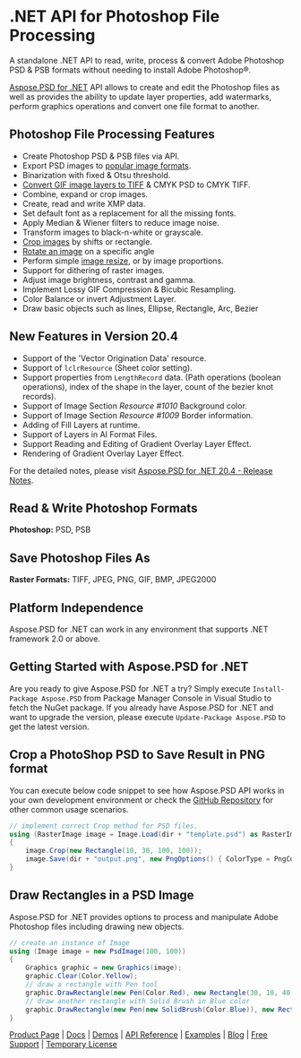 # .NET API for Photoshop File Processing

A standalone .NET API to read, write, process & convert Adobe Photoshop PSD & PSB formats without needing to install Adobe Photoshop®.

[Aspose.PSD for .NET](https://products.aspose.com/psd/net) API allows to create and edit the Photoshop files as well as provides the ability to update layer properties, add watermarks, perform graphics operations and convert one file format to another.

## Photoshop File Processing Features

- Create Photoshop PSD & PSB files via API.
- Export PSD images to [popular image formats](https://docs.aspose.com/display/psdnet/Supported+File+Formats).
- Binarization with fixed & Otsu threshold.
- [Convert GIF image layers to TIFF](https://docs.aspose.com/display/psdnet/Converting+Images#ConvertingImages-ConvertGIFImageLayersToTIFFImage) & CMYK PSD to CMYK TIFF.
- Combine, expand or crop images.
- Create, read and write XMP data.
- Set default font as a replacement for all the missing fonts.
- Apply Median & Wiener filters to reduce image noise.
- Transform images to black-n-white or grayscale.
- [Crop images](https://docs.aspose.com/display/psdnet/Crop%2C+Rotate+and+Resize+Images#Crop,RotateandResizeImages-CroppingImages) by shifts or rectangle.
- [Rotate an image](https://docs.aspose.com/display/psdnet/Crop%2C+Rotate+and+Resize+Images#Crop,RotateandResizeImages-RotateandFlipanImage) on a specific angle
- Perform simple [image resize](https://docs.aspose.com/display/psdnet/Crop%2C+Rotate+and+Resize+Images#Crop,RotateandResizeImages-ResizingImages), or by image proportions.
- Support for dithering of raster images.
- Adjust image brightness, contrast and gamma.
- Implement Lossy GIF Compression & Bicubic Resampling.
- Color Balance or invert Adjustment Layer.
- Draw basic objects such as lines, Ellipse, Rectangle, Arc, Bezier

## New Features in Version 20.4

- Support of the 'Vector Origination Data' resource.
- Support of `lclrResource` (Sheet color setting).
- Support properties from `LengthRecord` data. (Path operations (boolean operations), index of the shape in the layer, count of the bezier knot records).
- Support of Image Section *Resource #1010* Background color.
- Support of Image Section *Resource #1009* Border information.
- Adding of Fill Layers at runtime.
- Support of Layers in AI Format Files.
- Support Reading and Editing of Gradient Overlay Layer Effect.
- Rendering of Gradient Overlay Layer Effect.

For the detailed notes, please visit [Aspose.PSD for .NET 20.4 - Release Notes](https://docs.aspose.com/display/psdnet/Aspose.PSD+for+.NET+20.4+-+Release+Notes).

## Read & Write Photoshop Formats

**Photoshop:** PSD, PSB

## Save Photoshop Files As

**Raster Formats:** TIFF, JPEG, PNG, GIF, BMP, JPEG2000

## Platform Independence

Aspose.PSD for .NET can work in any environment that supports .NET framework 2.0 or above.

## Getting Started with Aspose.PSD for .NET

Are you ready to give Aspose.PSD for .NET a try? Simply execute `Install-Package Aspose.PSD` from Package Manager Console in Visual Studio to fetch the NuGet package. If you already have Aspose.PSD for .NET and want to upgrade the version, please execute `Update-Package Aspose.PSD` to get the latest version.

## Crop a PhotoShop PSD to Save Result in PNG format

You can execute below code snippet to see how Aspose.PSD API works in your own development environment or check the [GitHub Repository](https://github.com/aspose-psd/Aspose.PSD-for-.NET) for other common usage scenarios. 

```csharp
// implement correct Crop method for PSD files.
using (RasterImage image = Image.Load(dir + "template.psd") as RasterImage)
{
    image.Crop(new Rectangle(10, 30, 100, 100));
    image.Save(dir + "output.png", new PngOptions() { ColorType = PngColorType.TruecolorWithAlpha });
}
```

## Draw Rectangles in a PSD Image

Aspose.PSD for .NET provides options to process and manipulate Adobe Photoshop files including drawing new objects.

```csharp
// create an instance of Image
using (Image image = new PsdImage(100, 100))
{
    Graphics graphic = new Graphics(image);
    graphic.Clear(Color.Yellow);
    // draw a rectangle with Pen tool
    graphic.DrawRectangle(new Pen(Color.Red), new Rectangle(30, 10, 40, 80));
    // draw another rectangle with Solid Brush in Blue color
    graphic.DrawRectangle(new Pen(new SolidBrush(Color.Blue)), new Rectangle(10, 30, 80, 40));
}
```

[Product Page](https://products.aspose.com/psd/net) | [Docs](https://docs.aspose.com/display/psdnet/Home) | [Demos](https://products.aspose.app/psd/family) | [API Reference](https://apireference.aspose.com/net/psd) | [Examples](https://github.com/aspose-psd/Aspose.PSD-for-.NET) | [Blog](https://blog.aspose.com/category/psd/) | [Free Support](https://forum.aspose.com/c/psd) |  [Temporary License](https://purchase.aspose.com/temporary-license)
